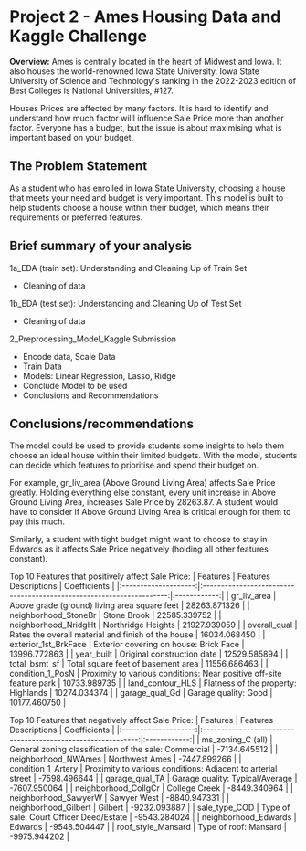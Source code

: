 # Project 2 - Ames Housing Data and Kaggle Challenge

**Overview:**
Ames is centrally located in the heart of Midwest and lowa. It also houses the world-renowned lowa State University. Iowa State University of Science and Technology's ranking in the 2022-2023 edition of Best Colleges is National Universities, #127.

Houses Prices are affected by many factors. It is hard to identify and understand how much factor willl influence Sale Price more than another factor. Everyone has a budget, but the issue is about maximising what is important based on your budget. 

## The Problem Statement

As a student who has enrolled in Iowa State University, choosing a house that meets your need and budget is very important. This model is built to help students choose a house within their budget, which means their requirements or preferred features. 

## Brief summary of your analysis

1a_EDA (train set): Understanding and Cleaning Up of Train Set
   - Cleaning of data

1b_EDA (test set): Understanding and Cleaning Up of Test Set
   - Cleaning of data

2_Preprocessing_Model_Kaggle Submission
   - Encode data, Scale Data
   - Train Data
   - Models: Linear Regression, Lasso, Ridge
   - Conclude Model to be used
   - Conclusions and Recommendations


## Conclusions/recommendations
The model could be used to provide students some insights to help them choose an ideal house within their limited budgets.
With the model, students can decide which features to prioritise and spend their budget on. 

For example, gr_liv_area (Above Ground Living Area) affects Sale Price greatly. Holding everything else constant, every unit increase in Above Ground Living Area, increases Sale Price by 28263.87. A student would have to consider if Above Ground Living Area is critical enough for them to pay this much.

Similarly, a student with tight budget might want to choose to stay in Edwards as it affects Sale Price negatively (holding all other features constant).

Top 10 Features that positively affect Sale Price:
|       Features       |                         Features Descriptions                        | Coefficients |
|:--------------------:|:--------------------------------------------------------------------:|:------------:|
|      gr_liv_area     |             Above grade (ground) living area square feet             | 28263.871326 |
| neighborhood_StoneBr |                              Stone Brook                             | 22585.339752 |
| neighborhood_NridgHt |                          Northridge Heights                          | 21927.939059 |
|     overall_qual     |          Rates the overall material and finish of the house          | 16034.068450 |
| exterior_1st_BrkFace |                Exterior covering on house: Brick Face                | 13996.772863 |
|      year_built      |                      Original construction date                      | 12529.585894 |
|     total_bsmt_sf    |                  Total square feet of basement area                  | 11556.686463 |
|   condition_1_PosN   | Proximity to various conditions: Near positive off-site feature park | 10733.989735 |
|   land_contour_HLS   |                  Flatness of the property: Highlands                 | 10274.034374 |
|    garage_qual_Gd    |                         Garage quality: Good                         | 10177.460750 |


Top 10 Features that negatively affect Sale Price:
|       Features       |                     Features Descriptions                    | Coefficients |
|:--------------------:|:------------------------------------------------------------:|:------------:|
|   ms_zoning_C (all)  |     General zoning classification of the sale: Commercial    | -7134.645512 |
|  neighborhood_NWAmes |                        Northwest Ames                        | -7447.899266 |
|  condition_1_Artery  | Proximity to various conditions: Adjacent to arterial street | -7598.496644 |
|    garage_qual_TA    |                Garage quality: Typical/Average               | -7607.950064 |
| neighborhood_CollgCr |                         College Creek                        | -8449.340964 |
| neighborhood_SawyerW |                          Sawyer West                         | -8840.947331 |
| neighborhood_Gilbert |                            Gilbert                           | -9232.093887 |
|     sale_type_COD    |            Type of sale: Court Officer Deed/Estate           | -9543.284024 |
| neighborhood_Edwards |                            Edwards                           | -9548.504447 |
|  roof_style_Mansard  |                     Type of roof: Mansard                    | -9975.944202 |
